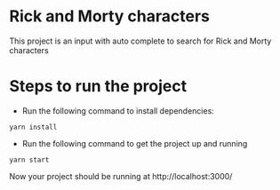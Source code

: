 # Rick and Morty characters

This project is an input with auto complete to search for Rick and Morty characters

# Steps to run the project

- Run the following command to install dependencies:

```` 
yarn install
````

- Run the following command to get the project up and running

```` 
yarn start
````

Now your project should be running at http://localhost:3000/
